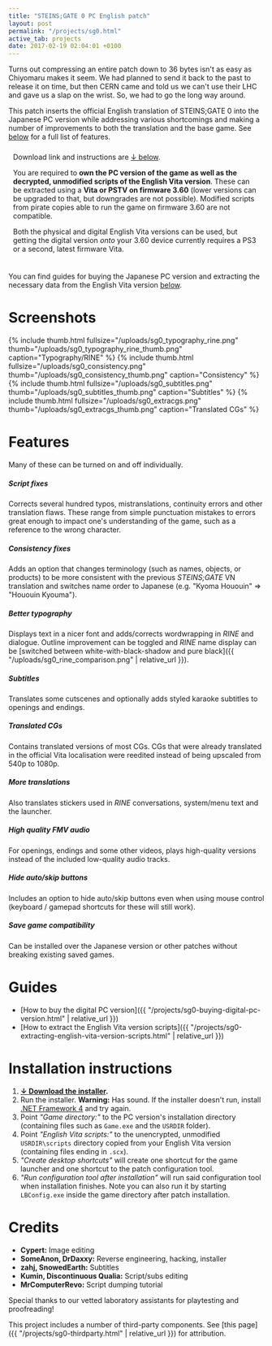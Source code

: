 ```yaml
---
title: "STEINS;GATE 0 PC English patch"
layout: post
permalink: "/projects/sg0.html"
active_tab: projects
date: 2017-02-19 02:04:01 +0100
---
```


Turns out compressing an entire patch down to 36 bytes isn't as easy as Chiyomaru makes it seem.
We had planned to send it back to the past to release it on time, but then CERN came and told us we can't use their LHC and gave us a slap on the wrist. So, we had to go the long way around.

This patch inserts the official English translation of STEINS;GATE 0 into the Japanese PC version while addressing various shortcomings and making a number of improvements to both the translation and the base game. See [below](#features) for a full list of features.

<div style="border: 1px solid #fff; padding: 8px;">
Download link and instructions are <a href="#guides">↓ below</a>.

<p>You are required to <b>own the PC version of the game as well as the decrypted, unmodified scripts of the English Vita version</b>. These can be extracted using a <b>Vita or PSTV on firmware 3.60</b> (lower versions can be upgraded to that, but downgrades are not possible). Modified scripts from pirate copies able to run the game on firmware 3.60 are not compatible.</p>

Both the physical and digital English Vita versions can be used, but getting the digital version <i>onto</i> your 3.60 device currently requires a PS3 or a second, latest firmware Vita.
</div>

You can find guides for buying the Japanese PC version and extracting the necessary data from the English Vita version [below](#guides).

# Screenshots

{% include thumb.html fullsize="/uploads/sg0_typography_rine.png" thumb="/uploads/sg0_typography_rine_thumb.png" caption="Typography/RINE" %}
{% include thumb.html fullsize="/uploads/sg0_consistency.png" thumb="/uploads/sg0_consistency_thumb.png" caption="Consistency" %}
{% include thumb.html fullsize="/uploads/sg0_subtitles.png" thumb="/uploads/sg0_subtitles_thumb.png" caption="Subtitles" %}
{% include thumb.html fullsize="/uploads/sg0_extracgs.png" thumb="/uploads/sg0_extracgs_thumb.png" caption="Translated CGs" %}

# <a name="features"></a>Features

Many of these can be turned on and off individually.

##### Script fixes

Corrects several hundred typos, mistranslations, continuity errors and other translation flaws. These range from simple punctuation mistakes to errors great enough to impact one's understanding of the game, such as a reference to the wrong character.

##### Consistency fixes

Adds an option that changes terminology (such as names, objects, or products) to be more consistent with the previous *STEINS;GATE* VN translation and switches name order to Japanese (e.g. "Kyoma Hououin" => "Hououin Kyouma").

##### Better typography

Displays text in a nicer font and adds/corrects wordwrapping in *RINE* and dialogue. Outline improvement can be toggled and *RINE* name display can be [switched between white-with-black-shadow and pure black]({{ "/uploads/sg0_rine_comparison.png" | relative_url }}).

##### Subtitles

Translates some cutscenes and optionally adds styled karaoke subtitles to openings and endings.

##### Translated CGs

Contains translated versions of most CGs. CGs that were already translated in the official Vita localisation were reedited instead of being upscaled from 540p to 1080p.

##### More translations

Also translates stickers used in *RINE* conversations, system/menu text and the launcher.

##### High quality FMV audio

For openings, endings and some other videos, plays high-quality versions instead of the included low-quality audio tracks.

##### Hide auto/skip buttons

Includes an option to hide auto/skip buttons even when using mouse control (keyboard / gamepad shortcuts for these will still work).

##### Save game compatibility

Can be installed over the Japanese version or other patches without breaking existing saved games.

# <a name="guides"></a>Guides

* [How to buy the digital PC version]({{ "/projects/sg0-buying-digital-pc-version.html" | relative_url }})
* [How to extract the English Vita version scripts]({{ "/projects/sg0-extracting-english-vita-version-scripts.html" | relative_url }})

# Installation instructions

1. **[↓ Download the installer](https://github.com/CommitteeOfZero/zero-patch/releases).**
2. Run the installer. **Warning:** Has sound. If the installer doesn't run, install [.NET Framework 4](https://www.microsoft.com/en-us/download/details.aspx?id=17851) and try again.
3. Point *"Game directory:"* to the PC version's installation directory (containing files such as `Game.exe` and the `USRDIR` folder).
4. Point *"English Vita scripts:"* to the unencrypted, unmodified `USRDIR\scripts` directory copied from your English Vita version (containing files ending in `.scx`).
5. *"Create desktop shortcuts"* will create one shortcut for the game launcher and one shortcut to the patch configuration tool.
6. *"Run configuration tool after installation"* will run said configuration tool when installation finishes. Note you can also run it by starting `LBConfig.exe` inside the game directory after patch installation.

# Credits

* **Cypert:** Image editing
* **SomeAnon, DrDaxxy:** Reverse engineering, hacking, installer
* **zahj, SnowedEarth:** Subtitles
* **Kumin, Discontinuous Qualia:** Script/subs editing
* **MrComputerRevo:** Script dumping tutorial

Special thanks to our vetted laboratory assistants for playtesting and proofreading!

This project includes a number of third-party components. See [this page]({{ "/projects/sg0-thirdparty.html" | relative_url }}) for attribution.